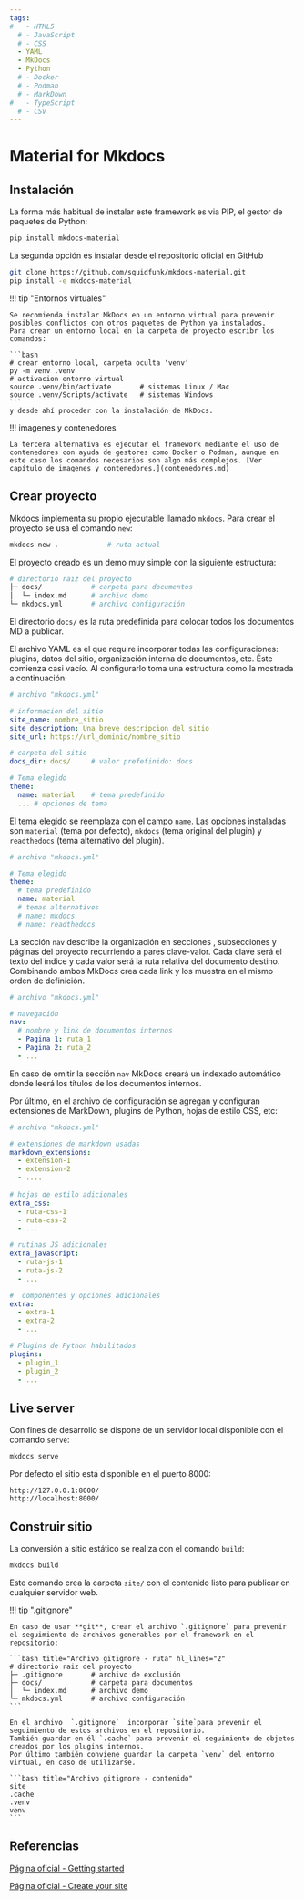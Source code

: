 ```yaml
---
tags:
#   - HTML5
  # - JavaScript
  # - CSS
  - YAML
  - MkDocs
  - Python
  # - Docker
  # - Podman
  # - MarkDown
#   - TypeScript
  # - CSV
---
```


# Material for Mkdocs



## Instalación

La forma más habitual de instalar este framework es via PIP, el gestor de paquetes de Python:

```bash title="Instalación con PIP"
pip install mkdocs-material
```

La segunda opción es instalar desde el repositorio oficial en GitHub
<!-- La tercera opción es instalar desde el repositorio oficial en GitHub -->

```bash title="Instalación desde repositorio oficial"
git clone https://github.com/squidfunk/mkdocs-material.git
pip install -e mkdocs-material
```

!!! tip "Entornos virtuales"

    Se recomienda instalar MkDocs en un entorno virtual para prevenir posibles conflictos con otros paquetes de Python ya instalados.
    Para crear un entorno local en la carpeta de proyecto escribr los comandos:

    ```bash
    # crear entorno local, carpeta oculta 'venv'
    py -m venv .venv    
    # activacion entorno virtual
    source .venv/bin/activate       # sistemas Linux / Mac
    source .venv/Scripts/activate   # sistemas Windows
    ```
    y desde ahí proceder con la instalación de MkDocs.



!!! imagenes y contenedores

    La tercera alternativa es ejecutar el framework mediante el uso de contenedores con ayuda de gestores como Docker o Podman, aunque en este caso los comandos necesarios son algo más complejos. [Ver capítulo de imagenes y contenedores.](contenedores.md)




## Crear proyecto

Mkdocs implementa su propio ejecutable llamado `mkdocs`. Para crear el proyecto se usa el comando `new`:

```bash title="Crear proyecto"
mkdocs new .            # ruta actual
```

El proyecto creado es un demo muy simple con la siguiente estructura:

```bash title="Estructura de proyecto"
# directorio raiz del proyecto
├─ docs/            # carpeta para documentos
│  └─ index.md      # archivo demo
└─ mkdocs.yml       # archivo configuración
```

El directorio `docs/` es la ruta predefinida para colocar todos los documentos MD a publicar.

El archivo YAML es el que require incorporar todas las configuraciones: plugins, datos del sitio, organización interna de documentos, etc. Éste comienza casi vacío. Al configurarlo toma una estructura como la mostrada a continuación:


```yaml title="Archivo de configuración - Sintaxis básica"
# archivo "mkdocs.yml" 

# informacion del sitio
site_name: nombre_sitio
site_description: Una breve descripcion del sitio
site_url: https://url_dominio/nombre_sitio   

# carpeta del sitio
docs_dir: docs/     # valor prefefinido: docs    

# Tema elegido
theme: 
  name: material    # tema predefinido
  ... # opciones de tema
```


El tema elegido se reemplaza con el campo `name`. Las opciones instaladas son `material` (tema por defecto), `mkdocs` (tema original del plugin) y `readthedocs` (tema alternativo del plugin).
```yaml title="Archivo de configuración - Elección de tema" hl_lines="4 6"
# archivo "mkdocs.yml" 

# Tema elegido
theme: 
  # tema predefinido
  name: material    
  # temas alternativos
  # name: mkdocs   
  # name: readthedocs    
```


La sección `nav` describe la organización en secciones , subsecciones  y páginas del proyecto recurriendo a pares clave-valor. 
Cada clave será el texto del índice y cada valor será la ruta relativa del documento destino. 
Combinando ambos MkDocs crea cada link y los muestra en el mismo orden de definición.

```yaml title="Archivo de configuración - Configuracion de navegacion"
# archivo "mkdocs.yml" 

# navegación
nav:
  # nombre y link de documentos internos
  - Pagina 1: ruta_1
  - Pagina 2: ruta_2
  - ...
```


En caso de omitir la sección `nav` MkDocs creará un indexado automático donde leerá los títulos de los documentos internos.

Por último, en el archivo de configuración se agregan y configuran extensiones de MarkDown, plugins de Python, hojas de estilo CSS, etc:

```yaml title="Archivo de configuración - Extensiones y plugins"
# archivo "mkdocs.yml" 

# extensiones de markdown usadas 
markdown_extensions: 
  - extension-1
  - extension-2
  - ....
    
# hojas de estilo adicionales
extra_css:
  - ruta-css-1
  - ruta-css-2
  - ...

# rutinas JS adicionales
extra_javascript:
  - ruta-js-1
  - ruta-js-2
  - ...

#  componentes y opciones adicionales
extra:
  - extra-1
  - extra-2
  - ...

# Plugins de Python habilitados
plugins:
  - plugin_1
  - plugin_2
  - ...
```


## Live server

Con fines de desarrollo se dispone de un servidor local disponible con el comando `serve`:

```bash title="Live Server"
mkdocs serve    
```

Por defecto el sitio está disponible en el puerto 8000:

``` http title="Ruta local"
http://127.0.0.1:8000/
http://localhost:8000/
```


## Construir sitio

La conversión a sitio estático se realiza con el comando `build`:

```bash
mkdocs build    
```

Este comando crea la carpeta `site/` con el contenido listo para publicar en cualquier servidor web.

!!! tip ".gitignore"

    En caso de usar **git**, crear el archivo `.gitignore` para prevenir el seguimiento de archivos generables por el framework en el repositorio:

    ```bash title="Archivo gitignore - ruta" hl_lines="2"
    # directorio raiz del proyecto
    ├─ .gitignore       # archivo de exclusión
    ├─ docs/            # carpeta para documentos
    │  └─ index.md      # archivo demo
    └─ mkdocs.yml       # archivo configuración
    ```

    En el archivo  `.gitignore`  incorporar `site`para prevenir el seguimiento de estos archivos en el repositorio.
    También guardar en él `.cache` para prevenir el seguimiento de objetos creados por los plugins internos.
    Por último también conviene guardar la carpeta `venv` del entorno virtual, en caso de utilizarse.

    ```bash title="Archivo gitignore - contenido" 
    site       
    .cache     
    .venv
    venv
    ```



## Referencias


[Página oficial - Getting started](https://squidfunk.github.io/mkdocs-material/getting-started/)


[Página oficial - Create your site](https://squidfunk.github.io/mkdocs-material/creating-your-site/)